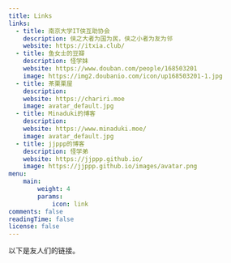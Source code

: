 ```yaml
---
title: Links
links:
  - title: 南京大学IT侠互助协会
    description: 侠之大者为国为民，侠之小者为友为邻
    website: https://itxia.club/
  - title: 鱼女士的豆瓣
    description: 怪学妹
    website: https://www.douban.com/people/168503201
    image: https://img2.doubanio.com/icon/up168503201-1.jpg
  - title: 茶栗栗屋
    description: 
    website: https://chariri.moe
    image: avatar_default.jpg
  - title: Minaduki的博客
    description: 
    website: https://www.minaduki.moe/
    image: avatar_default.jpg
  - title: jjppp的博客
    description: 怪学弟
    website: https://jjppp.github.io/
    image: https://jjppp.github.io/images/avatar.png
menu:
    main: 
        weight: 4
        params:
            icon: link
comments: false
readingTime: false
license: false
---
```


以下是友人们的链接。
